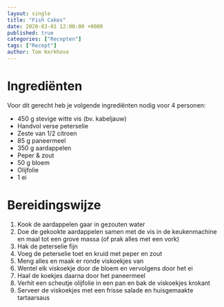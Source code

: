 ```yaml
---
layout: single
title: "Fish Cakes"
date: 2020-03-01 12:00:00 +0000
published: true
categories: ["Recepten"]
tags: ["Recept"]
author: Tom Kerkhove
---
```


# Ingrediënten
Voor dit gerecht heb je volgende ingrediënten nodig voor 4 personen:

- 450 g stevige witte vis (bv. kabeljauw)
- Handvol verse peterselie
- Zeste van 1/2 citroen
- 85 g paneermeel
- 350 g aardappelen
- Peper & zout
- 50 g bloem
- Olijfolie
- 1 ei

# Bereidingswijze

1. Kook de aardappelen gaar in gezouten water
2. Doe de gekookte aardappelen samen met de vis in de keukenmachine en maal tot een grove massa (of prak alles met een vork)
3. Hak de peterselie fijn
4. Voeg de peterselie toet en kruid met peper en zout
5. Meng alles en maak er ronde viskoekjes van
6. Wentel elk viskoekje door de bloem en vervolgens door het ei
7. Haal de koekjes daarna door het paneermeel
8. Verhit een scheutje olijfolie in een pan en bak de viskoekjes krokant
9. Serveer de viskoekjes met een frisse salade en huisgemaakte tartaarsaus
